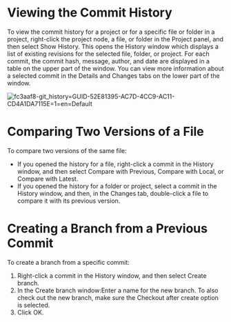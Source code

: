 ﻿# Viewing the Commit History

To view the commit history for a project or for a specific file or folder in a project, right-click the project node, a file, or folder in the Project panel, and then select Show History. This opens the History window which displays a list of existing revisions for the selected file, folder, or project. For each commit, the commit hash, message, author, and date are displayed in a table on the upper part of the window. You can view more information about a selected commit in the Details and Changes tabs on the lower part of the window.

![fc3aaf8-git_history=GUID-52E81395-AC7D-4CC9-AC11-CD4A1DA7115E=1=en=Default](/images/fc3aaf8-git_history=GUID-52E81395-AC7D-4CC9-AC11-CD4A1DA7115E=1=en=Default.png)

# Comparing Two Versions of a File

To compare two versions of the same file:

* If you opened the history for a file, right-click a commit in the History window, and then select Compare with Previous, Compare with Local, or Compare with Latest.
* If you opened the history for a folder or project, select a commit in the History window, and then, in the Changes tab, double-click a file to compare it with its previous version.

# Creating a Branch from a Previous Commit

To create a branch from a specific commit:

1. Right-click a commit in the History window, and then select Create branch.
2. In the Create branch window:Enter a name for the new branch. To also check out the new branch, make sure the Checkout after create option is selected.
3. Click OK.
